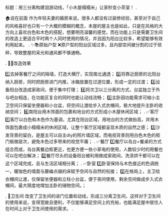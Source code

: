 标题：用三分离构建洄游动线，「小木屋榻榻米」让家秒变小茶室！
.
	
🏠说在前面
作为年轻夫妻的婚房来说，很多人都没有过装修经验，甚至对于自己的风格喜好也只有一个大概的模糊的概念，本屋的屋主也是如此，只是在风格的大方向上喜欢白色和木色的搭配，想要明亮温馨的感觉，而在功能上只是需要卫生间的改造上更适合平时两个人同时使用的情况，并且因为阳台比较多，希望能够有效利用起来。
.
✨📚原始户型
❌原户型的阳台区域过多，且内部空间被分割的过于琐碎，导致整屋的采光和通风都不够通畅。
 
.
🌈🌸改造效果

1️⃣去掉客餐厅之间的隔墙，打造大横厅，实现南北通透；
2️⃣将靠近厨房的北阳台纳入厨房，同时把厨房进门内推，冰箱放置在过道位置，形成一定的过渡； 
3️⃣设备阳台改造成家政间，便于集中打理； 
4️⃣将次卫以三分离的方式，台盆独立于外与吧台相连，在功能区复合的同时也能让动线流畅； 
5️⃣主卧因功能需求可缩小主卫空间只保留坐便器和小台盆，将空间让渡给步入式衣帽间，极大地提升主卧的收纳空间；
6️⃣南阳台用木饰面的包裹和地台的方式形成小木屋休闲区域；
.
✅客厅
1️⃣客厅以白色和木色作为基调，尤其在阳台区域，用地台的方式做抬高，并用木饰面包裹成小榻榻米的休闲区域，让整个客厅区域都呈现木质的自然之感；
2️⃣沙发背景的留白，是屋主可以自主diy的照片墙区域，而电视背景则用白色木色的柜门板做层次，避免木色过多带来的视觉平庸；
.
✅餐厅
1️⃣餐厅以岛台+餐桌的方式组合而成，岛台离餐边柜更近，也更方便一些小家电的使用，人数较少时的用餐也可以在吧台解决；
2️⃣餐厅尽头的设备阳台被利用做成家政间，洗涤烘干都可以在这个区域完成，且与生活区域相分离；
.
✅卧室
1️⃣卧室保持与木色接近的色调统一，暖咖色的墙面与藤编点缀的床赋予空间与自然的衔接；
2️⃣在格局上，主卫给衣帽间让渡，仅保留坐便器和立柱小台盆，便于夜间使用，剩余空间做成步入式衣帽间，最大限度地增加主卧的储物空间。；

.
🚾卫生间
改变了卫生间的进门位置和动线，形成三分离卫生间，这样对于卫生间的使用来说，变得宽敞且便利，不仅能够满足空间上的充裕，也能满足屋中居住人在时间上对于卫生间使用的需求。
.